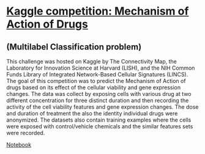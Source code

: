 # [Kaggle competition: Mechanism of Action of Drugs](https://www.kaggle.com/c/lish-moa/overview)
  ## (Multilabel Classification problem)
This challenge was hosted on Kaggle by The Connectivity Map, 
the Laboratory for Innovation Science at Harvard (LISH), 
and the NIH Common Funds Library of Integrated Network-Based Cellular Signatures 
(LINCS). The goal of this competition was to predict the Mechanism of 
Action of drugs based on its effect of the cellular viability and 
gene expression changes. The data was collect by exposing cells with various drug at two different concentration for three distinct duration and then recording the activity of the cell viability features and gene expression changes. The dose and duration of treatment the also the identity individual drugs were anonymized. The datasets also contain training examples where the cells were exposed with control/vehicle chemicals and the similar features sets were recorded. 

[Notebook](https://github.com/pdubey2018/MoA_kaggle/blob/main/notebooks/predicting-mechanism-of-action-of-drugs.ipynb)